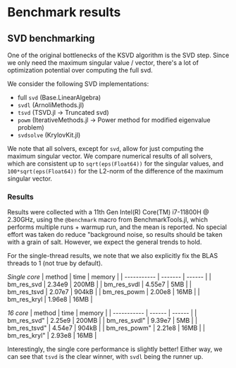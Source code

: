 # Benchmark results


## SVD benchmarking
One of the original bottlenecks of the KSVD algorithm is the SVD step.
Since we only need the maximum singular value / vector, there's a lot of optimization potential over computing the full svd.

We consider the following SVD implementations:
- full `svd` (Base.LinearAlgebra)
- `svdl` (ArnoliMethods.jl)
- `tsvd` (TSVD.jl -> Truncated svd)
- `powm` (IterativeMethods.jl -> Power method for modified eigenvalue problem)
- `svdsolve` (KrylovKit.jl)

We note that all solvers, except for `svd`, allow for just computing the maximum singular vector.
We compare numerical results of all solvers, which are consistent up to `sqrt(eps(Float64))` for the singular values, and `100*sqrt(eps(Float64))` for the L2-norm of the difference of the maximum singular vector.

### Results
Results were collected with a 11th Gen Intel(R) Core(TM) i7-11800H @ 2.30GHz, using the `@benchmark` macro from BenchmarkTools.jl, which performs multiple runs + warmup run, and the mean is reported.
No special effort was taken do reduce "background noise, so results should be taken with a grain of salt. However, we expect the general trends to hold.

For the single-thread results, we note that we also explicitly fix the BLAS threads to 1 (not true by default).

*Single core*
| method      | time    | memory |
| ----------- | ------- | ------ |
| bm_res_svd  | 2.34e9  | 200MB  |
| bm_res_svdl | 4.55e7  | 5MB    |
| bm_res_tsvd | 2.07e7  | 904kB  |
| bm_res_powm | 2.00e8  | 16MB   |
| bm_res_kryl | 1.96e8  | 16MB   |

*16 core*
| method       | time   | memory |
| -----------  | ------ | ------ |
| bm_res_svd"  | 2.25e9 | 200MB  |
| bm_res_svdl" | 9.39e7 | 5MB    |
| bm_res_tsvd" | 4.54e7 | 904kB  |
| bm_res_powm" | 2.21e8 | 16MB   |
| bm_res_kryl" | 2.93e8 | 16MB   |

Interestingly, the single core performance is slightly better!
Either way, we can see that `tsvd` is the clear winner, with `svdl` being the runner up.
